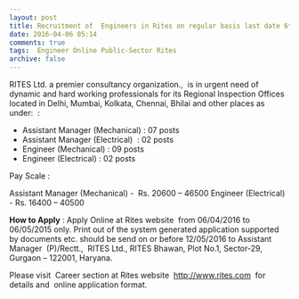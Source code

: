 ```yaml
---
layout: post
title: Recruitment of  Engineers in Rites on regular basis last date 6th May-2016   
date: 2016-04-06 05:14
comments: true
tags:  Engineer Online Public-Sector Rites 
archive: false
---
```

RITES Ltd. a premier consultancy organization.,  is in urgent need of dynamic and hard working professionals for its Regional Inspection Offices located in Delhi, Mumbai, Kolkata, Chennai, Bhilai and other places as under:  :

- Assistant Manager (Mechanical) : 07 posts
- Assistant Manager (Electrical)  : 02 posts
- Engineer (Mechanical) : 09 posts
- Engineer (Electrical) : 02 posts 

Pay Scale :

Assistant Manager (Mechanical) -  Rs. 20600 – 46500
Engineer (Electrical) - Rs. 16400 – 40500

**How to Apply** : Apply Online at Rites website  from 06/04/2016 to 06/05/2015 only. Print out of the system generated application supported by documents etc. should be send on or before 12/05/2016 to Assistant  Manager  (P)/Rectt.,  RITES Ltd., RITES Bhawan, Plot No.1, Sector-29, Gurgaon – 122001, Haryana.

Please visit  Career section at Rites website  <http://www.rites.com>  for details and  online application format.